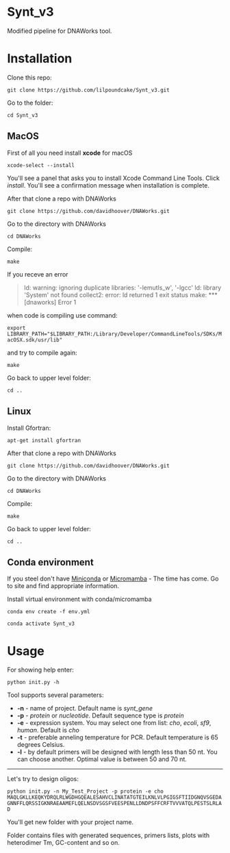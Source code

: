 # Synt_v3

Modified pipeline for DNAWorks tool.

# Installation

Clone this repo:

`git clone https://github.com/lilpoundcake/Synt_v3.git`

Go to the folder:

`cd Synt_v3`

## MacOS

First of all you need install **xcode** for macOS 

`xcode-select --install`

You'll see a panel that asks you to install Xcode Command Line Tools. Click *install*. You'll see a confirmation message when installation is complete.

After that clone a repo with DNAWorks

`git clone https://github.com/davidhoover/DNAWorks.git`

Go to the directory with DNAWorks

`cd DNAWorks`

Compile:

`make`

If you receve an error 

> ld: warning: ignoring duplicate libraries: '-lemutls_w', '-lgcc'
> ld: library 'System' not found
> collect2: error: ld returned 1 exit status
> make: *** [dnaworks] Error 1

when code is compiling use command:

`export LIBRARY_PATH="$LIBRARY_PATH:/Library/Developer/CommandLineTools/SDKs/MacOSX.sdk/usr/lib"`

and try to compile again:

`make`

Go back to upper level folder:

`cd ..`

## Linux

Install Gfortran:

`apt-get install gfortran`

After that clone a repo with DNAWorks

`git clone https://github.com/davidhoover/DNAWorks.git`

Go to the directory with DNAWorks

`cd DNAWorks`

Compile:

`make`

Go back to upper level folder:

`cd ..`

## Conda environment

If you steel don't have [Miniconda](https://docs.anaconda.com/miniconda/) or [Micromamba](https://mamba.readthedocs.io/en/latest/installation/micromamba-installation.html) - The time has come. Go to site and find appropriate information.

Install virtual environment with conda/micromamba

`conda env create -f env.yml`

`conda activate Synt_v3`

# Usage

For showing help enter:

`python init.py -h`

Tool supports several parameters:

- **-n** - name of project. Default name is *synt_gene*
- **-p** - *protein* or *nucleotide*. Default sequence type is *protein*
- **-e** - expression system. You may select one from list: *cho*, *ecoli*, *sf9*, *human*. Default is *cho*
- **-t** - preferable anneling temperature for PCR. Default temperature is 65 degrees Celsius.
- **-l** - by default primers will be designed with length less than 50 nt. You can choose another. Optimal value is between 50 and 70 nt.

---

Let's try to design oligos:

`python init.py -n My_Test_Project -p protein -e cho MAQLGKLLKEQKYDRQLRLWGDHGQEALESAHVCLINATATGTEILKNLVLPGIGSFTIIDGNQVSGEDAGNNFFLQRSSIGKNRAEAAMEFLQELNSDVSGSFVEESPENLLDNDPSFFCRFTVVVATQLPESTSLRLAD`

You'll get new folder with your project name.

Folder contains files with generated sequences, primers lists, plots with heterodimer Tm, GC-content and so on.
